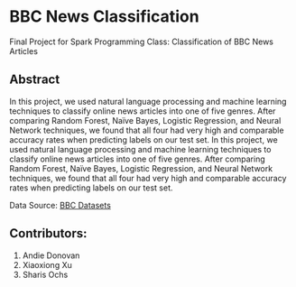 # BBC News Classification
Final Project for Spark Programming Class: Classification of BBC News Articles

## Abstract
In this project, we used natural language processing and machine learning techniques to classify online news articles into one of five genres. 
After comparing Random Forest, Naïve Bayes, Logistic Regression, and Neural Network techniques, we found that all four had very high and comparable
accuracy rates when predicting labels on our test set. In this project, we used natural language processing and machine learning techniques to 
classify online news articles into one of five genres. After comparing Random Forest, Naïve Bayes, Logistic Regression, and Neural Network 
techniques, we found that all four had very high and comparable accuracy rates when predicting labels on our test set. 



Data Source: [BBC Datasets](http://mlg.ucd.ie/datasets/bbc.html)


## Contributors:
1. Andie Donovan <br>
2. Xiaoxiong Xu <br>
3. Sharis Ochs <br>
